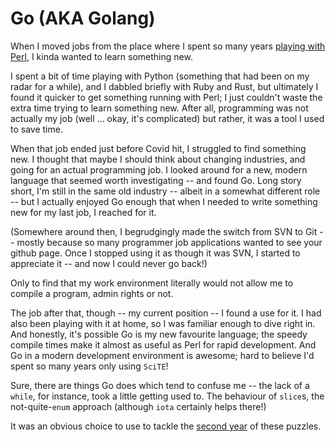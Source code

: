 # Go (AKA Golang)

When I moved jobs from the place where I spent so many years [playing with
Perl](./Perl.md), I kinda wanted to learn something new.

I spent a bit of time playing with Python (something that had been on my radar
for a while), and I dabbled briefly with Ruby and Rust, but ultimately I found
it quicker to get something running with Perl; I just couldn't waste the extra
time trying to learn something new. After all, programming was not actually my
job (well ... okay, it's complicated) but rather, it was a tool I used to save
time.

When that job ended just before Covid hit, I struggled to find something new. I
thought that maybe I should think about changing industries, and going for an
actual programming job. I looked around for a new, modern language that seemed
worth investigating -- and found Go. Long story short, I'm still in the same old
industry -- albeit in a somewhat different role -- but I actually enjoyed Go
enough that when I needed to write something new for my last job, I reached for
it.

(Somewhere around then, I begrudgingly made the switch from SVN to Git -- mostly
because so many programmer job applications wanted to see your github page. Once
I stopped using it as though it was SVN, I started to appreciate it -- and now I
could never go back!)

Only to find that my work environment literally would not allow me to compile a
program, admin rights or not.

The job after that, though -- my current position -- I found a use for it. I had
also been playing with it at home, so I was familiar enough to dive right in.
And honestly, it's possible Go is my new favourite language; the speedy compile
times make it almost as useful as Perl for rapid development. And Go in a modern
development environment is awesome; hard to believe I'd spent so many years only
using `SciTE`!

Sure, there are things Go does which tend to confuse me -- the lack of a
`while`, for instance, took a little getting used to. The behaviour of `slice`s,
the not-quite-`enum` approach (although `iota` certainly helps there!)

It was an obvious choice to use to tackle the [second year](../2016/README.md)
of these puzzles.
